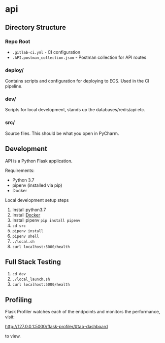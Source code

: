 # api

## Directory Structure

### Repo Root

- `.gitlab-ci.yml` - CI configuration
- `.API.postman_collection.json` - Postman collection for API routes

### deploy/
Contains scripts and configuration for deploying to ECS. Used in the CI pipeline.

### dev/
Scripts for local development, stands up the databases/redis/api etc.

### src/
Source files. This should be what you open in PyCharm.

## Development

API is a Python Flask application.

Requirements:
- Python 3.7
- pipenv (installed via pip)
- Docker

Local development setup steps
1. Install python3.7
2. Install [Docker](https://www.docker.com/get-started)
3. Install pipenv ```pip install pipenv```
4. `cd src`
5. `pipenv install`
6. `pipenv shell`
7. `./local.sh`
8. `curl localhost:5000/health`

## Full Stack Testing
1. `cd dev`
2. `./local_launch.sh`
3. `curl localhost:5000/health`

## Profiling

Flask Profiler watches each of the endpoints and monitors the performance, visit:

http://127.0.0.1:5000/flask-profiler/#tab-dashboard

to view.
